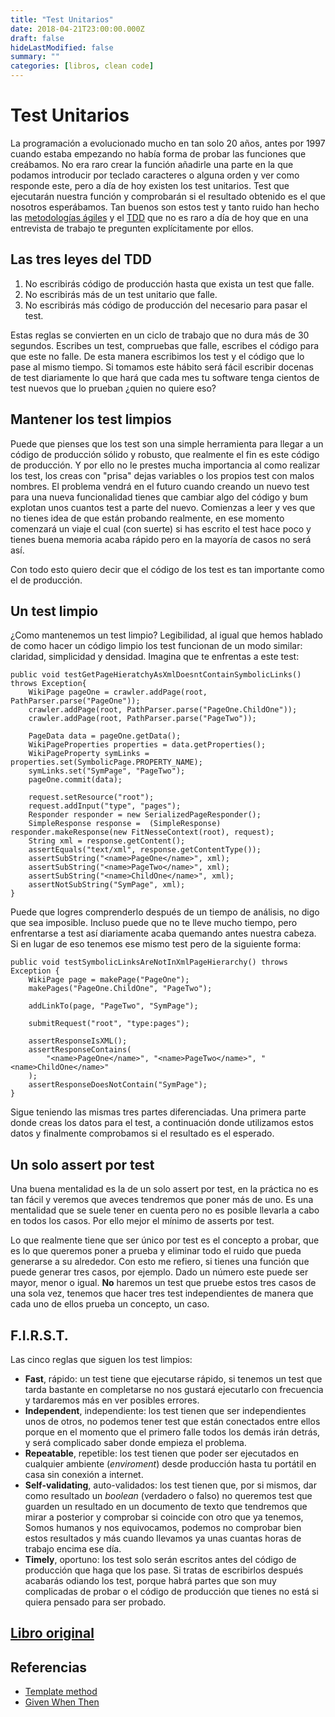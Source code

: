 ```yaml
---
title: "Test Unitarios"
date: 2018-04-21T23:00:00.000Z
draft: false
hideLastModified: false
summary: ""
categories: [libros, clean code]
---
```


Test Unitarios
================================================================================

  La programación a evolucionado mucho en tan solo 20 años, antes por 1997
  cuando estaba empezando no había forma de probar las funciones que creábamos.
  No era raro crear la función añadirle una parte en la que podamos introducir
  por teclado caracteres o alguna orden y ver como responde este, pero a día de
  hoy existen los test unitarios. Test que ejecutarán nuestra función y
  comprobarán si el resultado obtenido es el que nosotros esperábamos. Tan
  buenos son estos test y tanto ruido han hecho las [metodologías ágiles] y el
  [TDD] que no es raro a día de hoy que en una entrevista de trabajo te
  pregunten explícitamente por ellos.

Las tres leyes del TDD
--------------------------------------------------------------------------------

  1. No escribirás código de producción hasta que exista un test que falle.
  2. No escribirás más de un test unitario que falle.
  3. No escribirás más código de producción del necesario para pasar el test.

  Estas reglas se convierten en un ciclo de trabajo que no dura más de 30
  segundos. Escribes un test, compruebas que falle, escribes el código para que
  este no falle. De esta manera escribimos los test y el código que lo pase al
  mismo tiempo. Si tomamos este hábito será fácil escribir docenas de test
  diariamente lo que hará que cada mes tu software tenga cientos de test nuevos
  que lo prueban ¿quien no quiere eso?

Mantener los test limpios
--------------------------------------------------------------------------------

  Puede que pienses que los test son una simple herramienta para llegar a un
  código de producción sólido y robusto, que realmente el fin es este código de
  producción. Y por ello no le prestes mucha importancia al como realizar los
  test, los creas con "prisa" dejas variables o los propios test con malos
  nombres. El problema vendrá en el futuro cuando creando un nuevo test para una
  nueva funcionalidad tienes que cambiar algo del código y bum explotan unos
  cuantos test a parte del nuevo. Comienzas a leer y ves que no tienes idea de
  que están probando realmente, en ese momento comenzará un viaje el cual (con
  suerte) si has escrito el test hace poco y tienes buena memoria acaba rápido
  pero en la mayoría de casos no será así.

  Con todo esto quiero decir que el código de los test es tan importante como el
  de producción.

Un test limpio
--------------------------------------------------------------------------------

  ¿Como mantenemos un test limpio? Legibilidad, al igual que hemos hablado de
  como hacer un código limpio los test funcionan de un modo similar: claridad,
  simplicidad y densidad. Imagina que te enfrentas a este test:

  ``````````````````````````````````````````````````````````````````````````````
  public void testGetPageHieratchyAsXmlDoesntContainSymbolicLinks() throws Exception{
      WikiPage pageOne = crawler.addPage(root, PathParser.parse("PageOne"));
      crawler.addPage(root, PathParser.parse("PageOne.ChildOne"));
      crawler.addPage(root, PathParser.parse("PageTwo"));
  
      PageData data = pageOne.getData();
      WikiPageProperties properties = data.getProperties();
      WikiPageProperty symLinks = properties.set(SymbolicPage.PROPERTY_NAME);
      symLinks.set("SymPage", "PageTwo");
      pageOne.commit(data);
  
      request.setResource("root");
      request.addInput("type", "pages");
      Responder responder = new SerializedPageResponder();
      SimpleResponse response =  (SimpleResponse) responder.makeResponse(new FitNesseContext(root), request);
      String xml = response.getContent();
      assertEquals("text/xml", response.getContentType());
      assertSubString("<name>PageOne</name>", xml);
      assertSubString("<name>PageTwo</name>", xml);
      assertSubString("<name>ChildOne</name>", xml);
      assertNotSubString("SymPage", xml);
  }
  ``````````````````````````````````````````````````````````````````````````````

  Puede que logres comprenderlo después de un tiempo de análisis, no digo que
  sea imposible. Incluso puede que no te lleve mucho tiempo, pero enfrentarse a
  test así diariamente acaba quemando antes nuestra cabeza. Si en lugar de eso
  tenemos ese mismo test pero de la siguiente forma:
  
  ``````````````````````````````````````````````````````````````````````````````
  public void testSymbolicLinksAreNotInXmlPageHierarchy() throws Exception {
      WikiPage page = makePage("PageOne");
      makePages("PageOne.ChildOne", "PageTwo");
  
      addLinkTo(page, "PageTwo", "SymPage");
  
      submitRequest("root", "type:pages");
  
      assertResponseIsXML();
      assertResponseContains(
          "<name>PageOne</name>", "<name>PageTwo</name>", "<name>ChildOne</name>"
      );
      assertResponseDoesNotContain("SymPage");
  }
  ``````````````````````````````````````````````````````````````````````````````

  Sigue teniendo las mismas tres partes diferenciadas. Una primera parte donde
  creas los datos para el test, a continuación donde utilizamos estos datos y
  finalmente comprobamos si el resultado es el esperado.

Un solo assert por test
--------------------------------------------------------------------------------

  Una buena mentalidad es la de un solo assert por test, en la práctica no es
  tan fácil y veremos que aveces tendremos que poner más de uno. Es una
  mentalidad que se suele tener en cuenta pero no es posible llevarla a cabo en
  todos los casos. Por ello mejor el mínimo de asserts por test.

  Lo que realmente tiene que ser único por test es el concepto a probar, que es
  lo que queremos poner a prueba y eliminar todo el ruido que pueda generarse a
  su alrededor. Con esto me refiero, si tienes una función que puede generar
  tres casos, por ejemplo. Dado un número este puede ser mayor, menor o igual.
  **No** haremos un  test que pruebe estos tres casos de una sola vez, tenemos
  que hacer tres test independientes de manera que cada uno de ellos prueba un
  concepto, un caso.

F.I.R.S.T.
--------------------------------------------------------------------------------

  Las cinco reglas que siguen los test limpios:
  
  - **Fast**, rápido: un test tiene que ejecutarse rápido, si tenemos un test
  que tarda bastante en completarse no nos gustará ejecutarlo con frecuencia y
  tardaremos más en ver posibles errores.
  - **Independent**, independiente: los test tienen que ser independientes unos
  de otros, no podemos tener test que están conectados entre ellos porque en el
  momento que el primero falle todos los demás irán detrás, y será complicado
  saber donde empieza el problema.
  - **Repeatable**, repetible: los test tienen que poder ser ejecutados en
  cualquier ambiente (_enviroment_) desde producción hasta tu portátil en casa
  sin conexión a internet.
  - **Self-validating**, auto-validados: los test tienen que, por si mismos,
  dar como resultado un _boolean_ (verdadero o falso) no queremos test que
  guarden un resultado en un documento de texto que tendremos que mirar a
  posterior y comprobar si coincide con otro que ya tenemos, Somos humanos y
  nos equivocamos, podemos no comprobar bien estos resultados y más cuando
  llevamos ya unas cuantas horas de trabajo encima ese día.
  - **Timely**, oportuno: los test solo serán escritos antes del código de
  producción que haga que los pase. Si tratas de escribirlos después acabarás
  odiando los test, porque habrá partes que son muy complicadas de probar o el
  código de producción que tienes no está si quiera pensado para ser probado.


[Libro original]
--------------------------------------------------------------------------------

Referencias
--------------------------------------------------------------------------------

  - [Template method]
  - [Given When Then]

[metodologías ágiles]: https://es.wikipedia.org/wiki/Desarrollo_%C3%A1gil_de_software
[TDD]: https://es.wikipedia.org/wiki/Desarrollo_guiado_por_pruebas
[Template method]: https://es.wikipedia.org/wiki/Template_Method_(patr%C3%B3n_de_dise%C3%B1o)
[Given When Then]: https://martinfowler.com/bliki/GivenWhenThen.html
[Libro original]: https://leer.amazon.es/kp/embed?asin=B001GSTOAM&preview=newtab&linkCode=kpe&ref_=cm_sw_r_kb_dp_bopYAb3Y71AX3&tag=5413
